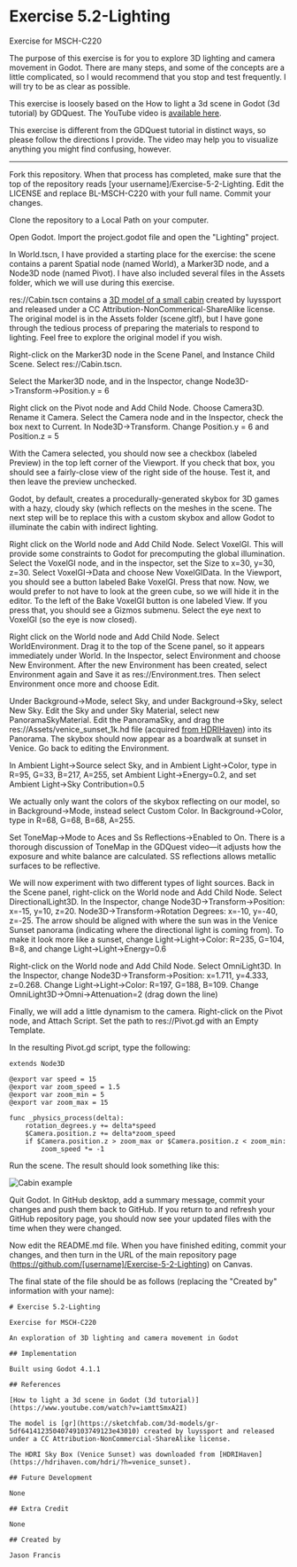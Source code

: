 # Exercise 5.2-Lighting

Exercise for MSCH-C220

The purpose of this exercise is for you to explore 3D lighting and camera movement in Godot. There are many steps, and some of the concepts are a little complicated, so I would recommend that you stop and test frequently. I will try to be as clear as possible.

This exercise is loosely based on the How to light a 3d scene in Godot (3d tutorial) by GDQuest. The YouTube video is [available here](https://www.youtube.com/watch?v=iamttSmxA2I).

This exercise is different from the GDQuest tutorial in distinct ways, so please follow the directions I provide. The video may help you to visualize anything you might find confusing, however.

--- 

Fork this repository. When that process has completed, make sure that the top of the repository reads [your username]/Exercise-5-2-Lighting. Edit the LICENSE and replace BL-MSCH-C220 with your full name. Commit your changes.

Clone the repository to a Local Path on your computer.

Open Godot. Import the project.godot file and open the "Lighting" project.

In World.tscn, I have provided a starting place for the exercise: the scene contains a parent Spatial node (named World), a Marker3D node, and a Node3D node (named Pivot). I have also included several files in the Assets folder, which we will use during this exercise.

res://Cabin.tscn contains a [3D model of a small cabin](https://sketchfab.com/3d-models/gr-5df64141235040749103749123e43010) created by luyssport and released under a CC Attribution-NonCommerical-ShareAlike license. The original model is in the Assets folder (scene.gltf), but I have gone through the tedious process of preparing the materials to respond to lighting. Feel free to explore the original model if you wish.

Right-click on the Marker3D node in the Scene Panel, and Instance Child Scene. Select res://Cabin.tscn.

Select the Marker3D node, and in the Inspector, change Node3D->Transform->Position.y = 6

Right click on the Pivot node and Add Child Node. Choose Camera3D. Rename it Camera. Select the Camera node and in the Inspector, check the box next to Current. In Node3D->Transform. Change Position.y = 6 and Position.z = 5

With the Camera selected, you should now see a checkbox (labeled Preview) in the top left corner of the Viewport. If you check that box, you should see a fairly-close view of the right side of the house. Test it, and then leave the preview unchecked.

Godot, by default, creates a procedurally-generated skybox for 3D games with a hazy, cloudy sky (which reflects on the meshes in the scene. The next step will be to replace this with a custom skybox and allow Godot to illuminate the cabin with indirect lighting.

Right click on the World node and Add Child Node. Select VoxelGI. This will provide some constraints to Godot for precomputing the global illumination. Select the VoxelGI node, and in the inspector, set the Size to x=30, y=30, z=30. Select VoxelGI->Data and choose New VoxelGIData. In the Viewport, you should see a button labeled Bake VoxelGI. Press that now. Now, we would prefer to not have to look at the green cube, so we will hide it in the editor. To the left of the Bake VoxelGI button is one labeled View. If you press that, you should see a Gizmos submenu. Select the eye next to VoxelGI (so the eye is now closed).

Right click on the World node and Add Child Node. Select WorldEnvironment. Drag it to the top of the Scene panel, so it appears immediately under World. In the Inspector, select Environment and choose New Environment. After the new Environment has been created, select Environment again and Save it as res://Environment.tres. Then select Environment once more and choose Edit.

Under Background->Mode, select Sky, and under Background->Sky, select New Sky. Edit the Sky and under Sky Material, select new PanoramaSkyMaterial. Edit the PanoramaSky, and drag the res://Assets/venice_sunset_1k.hd file (acquired [from HDRIHaven](https://hdrihaven.com/hdri/?h=venice_sunset)) into its Panorama. The skybox should now appear as a boardwalk at sunset in Venice. Go back to editing the Environment. 

In Ambient Light->Source select Sky, and in Ambient Light->Color, type in R=95, G=33, B=217, A=255, set Ambient Light->Energy=0.2, and set Ambient Light->Sky Contribution=0.5

We actually only want the colors of the skybox reflecting on our model, so in Background->Mode, instead select Custom Color. In Background->Color, type in R=68, G=68, B=68, A=255.

Set ToneMap->Mode to Aces and Ss Reflections->Enabled to On. There is a thorough discussion of ToneMap in the GDQuest video—it adjusts how the exposure and white balance are calculated. SS reflections allows metallic surfaces to be reflective.

We will now experiment with two different types of light sources. Back in the Scene panel, right-click on the World node and Add Child Node. Select DirectionalLight3D. In the Inspector, change Node3D->Transform->Position: x=-15, y=10, z=20. Node3D->Transform->Rotation Degrees: x=-10, y=-40, z=-25. The arrow should be aligned with where the sun was in the Venice Sunset panorama (indicating where the directional light is coming from). To make it look more like a sunset, change Light->Light->Color: R=235, G=104, B=8, and change Light->Light->Energy=0.6

Right-click on the World node and Add Child Node. Select OmniLight3D. In the Inspector, change Node3D->Transform->Position: x=1.711, y=4.333, z=0.268. Change Light->Light->Color: R=197, G=188, B=109. Change OmniLight3D->Omni->Attenuation=2 (drag down the line)

Finally, we will add a little dynamism to the camera. Right-click on the Pivot node, and Attach Script. Set the path to res://Pivot.gd with an Empty Template.

In the resulting Pivot.gd script, type the following:

```
extends Node3D

@export var speed = 15
@export var zoom_speed = 1.5
@export var zoom_min = 5
@export var zoom_max = 15

func _physics_process(delta):
	rotation_degrees.y += delta*speed
	$Camera.position.z += delta*zoom_speed
	if $Camera.position.z > zoom_max or $Camera.position.z < zoom_min:
		zoom_speed *= -1
```

Run the scene. The result should look something like this: 

![Cabin example](https://github.com/BL-MSCH-C220/Exercise-5-2-Lighting/blob/main/cabin.gif)

Quit Godot. In GitHub desktop, add a summary message, commit your changes and push them back to GitHub. If you return to and refresh your GitHub repository page, you should now see your updated files with the time when they were changed.

Now edit the README.md file. When you have finished editing, commit your changes, and then turn in the URL of the main repository page (https://github.com/[username]/Exercise-5-2-Lighting) on Canvas.

The final state of the file should be as follows (replacing the "Created by" information with your name):
```
# Exercise 5.2-Lighting

Exercise for MSCH-C220

An exploration of 3D lighting and camera movement in Godot

## Implementation

Built using Godot 4.1.1

## References

[How to light a 3d scene in Godot (3d tutorial)](https://www.youtube.com/watch?v=iamttSmxA2I)

The model is [gr](https://sketchfab.com/3d-models/gr-5df64141235040749103749123e43010) created by luyssport and released under a CC Attribution-NonCommercial-ShareAlike license.

The HDRI Sky Box (Venice Sunset) was downloaded from [HDRIHaven](https://hdrihaven.com/hdri/?h=venice_sunset).

## Future Development

None

## Extra Credit

None

## Created by 

Jason Francis
```
